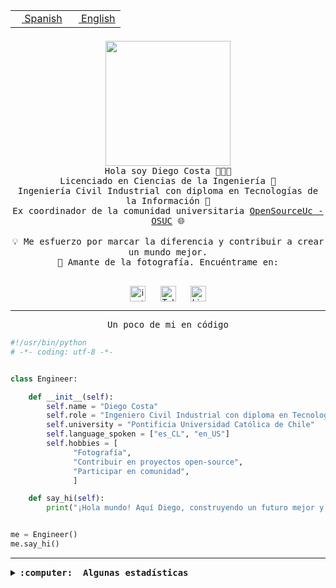 <table border="0"  align="right">
 <tr><td><a href="README.md"><img src="https://upload.wikimedia.org/wikipedia/commons/thumb/8/89/Bandera_de_Espa%C3%B1a.svg/1200px-Bandera_de_Espa%C3%B1a.svg.png" height="10"> Spanish</a></td>
 <td><a href="README.en.md"><img src="https://upload.wikimedia.org/wikipedia/commons/a/a4/Flag_of_the_United_States.svg" height="10"> English</a></td></tr>
</table><br><br><br>

<p align="center">
  <img src="https://github.com/diegocostares/diegocostares/blob/main/Images/aaa2.gif?raw=true" height="200px" weight="200px">
  <br><samp>
    Hola soy Diego Costa 👨🏻‍💻<br>
    Licenciado en Ciencias de la Ingeniería 🤖<br>
    Ingeniería Civil Industrial con diploma en Tecnologías de la Información 🧠<br>
    Ex coordinador de la comunidad universitaria <a href="https://github.com/open-source-uc">OpenSourceUc - OSUC</a> 🌐<br>
  <br>
    💡 Me esfuerzo por marcar la diferencia y contribuir a crear un mundo mejor.<br>
    📸 Amante de la fotografía. Encuéntrame en: <br>
  <br></samp>
</p>

<p align="center">
   <a href="https://instagram.com/diegocosta_no" target="blank">
      <img align="center" src="https://cdn.jsdelivr.net/npm/simple-icons@3.0.1/icons/instagram.svg" alt="instagram" height="25px" width="25px" />
      &#8203;
   </a>
   &nbsp; &nbsp; &nbsp;
   <a href="https://t.me/diegocosta_no" target="blank">
      <img align="center" alt="Telegram" width="25px" src="https://icons-for-free.com/iconfiles/png/512/Telegram-1324888767380505522.png" />
      &#8203;
   </a>
   &nbsp; &nbsp; &nbsp;
   <a href="https://www.linkedin.com/in/diegocostar/" target="blank">
      <img align="center" alt="LinkedIn" width="25px" src="https://img.icons8.com/metro/452/linkedin.png" />
      &#8203;
   </a>
</p>

---

<p align="center"><front size="25"><samp>Un poco de mi en código</samp></front></p>

```python
#!/usr/bin/python
# -*- coding: utf-8 -*-


class Engineer:

    def __init__(self):
        self.name = "Diego Costa"
        self.role = "Ingeniero Civil Industrial con diploma en Tecnologías de la Información"
        self.university = "Pontificia Universidad Católica de Chile"
        self.language_spoken = ["es_CL", "en_US"]
        self.hobbies = [
              "Fotografía",
              "Contribuir en proyectos open-source",
              "Participar en comunidad",
              ]

    def say_hi(self):
        print("¡Hola mundo! Aquí Diego, construyendo un futuro mejor y cambiando el mundo.")


me = Engineer()
me.say_hi()
```

---

<details>
  <summary><b><samp>:computer: &nbsp;Algunas estadísticas</samp></b></summary>
  <br/></p>

<!--START_SECTION:waka-->
![Code Time](http://img.shields.io/badge/Code%20Time-1%2C945%20hrs%2026%20mins-blue)

📅 **Soy más productivo los Miércoles** 

```text
Lunes                    15845 commits       █░░░░░░░░░░░░░░░░░░░░░░░░   05.75 % 
Martes                   11949 commits       █░░░░░░░░░░░░░░░░░░░░░░░░   04.33 % 
Miércoles                85573 commits       ████████░░░░░░░░░░░░░░░░░   31.04 % 
Jueves                   75806 commits       ███████░░░░░░░░░░░░░░░░░░   27.50 % 
Viernes                  78934 commits       ███████░░░░░░░░░░░░░░░░░░   28.63 % 
Sábado                   7186 commits        █░░░░░░░░░░░░░░░░░░░░░░░░   02.61 % 
Domingo                  395 commits         ░░░░░░░░░░░░░░░░░░░░░░░░░   00.14 % 
```


📊 **Esta semana me dediqué a** 

```text
🐱‍💻 Proyectos: 
buk-webapp               18 hrs 4 mins       ██████████████░░░░░░░░░░░   54.03 % 
FrostAway                6 hrs 22 mins       █████░░░░░░░░░░░░░░░░░░░░   19.03 % 
BetpracticeSpider        6 hrs 4 mins        █████░░░░░░░░░░░░░░░░░░░░   18.17 % 
seminario_ia             2 hrs 55 mins       ██░░░░░░░░░░░░░░░░░░░░░░░   08.76 % 
FrostGuard               0 secs              ░░░░░░░░░░░░░░░░░░░░░░░░░   00.02 % 
```


 Last Updated on 25/10/2024 22:05:42 UTC
<!--END_SECTION:waka-->

<p align="center"> <img src="https://github-readme-stats.vercel.app/api?username=diegocostares&show_icons=true&theme=ayu-mirage" alt="abhisheknaiidu" /></p>

</details>
